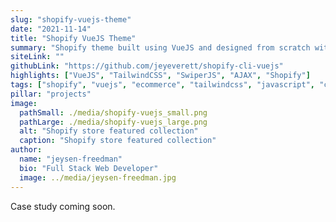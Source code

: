 ```yaml
---
slug: "shopify-vuejs-theme"
date: "2021-11-14"
title: "Shopify VueJS Theme"
summary: "Shopify theme built using VueJS and designed from scratch with TailwindCSS.  Enhanced user experience via the Shopify AJAX API for dynamic cart updates. Image carousel using SwiperJS.  Interactive components for size and color selection."
siteLink: ""
githubLink: "https://github.com/jeyeverett/shopify-cli-vuejs"
highlights: ["VueJS", "TailwindCSS", "SwiperJS", "AJAX", "Shopify"]
tags: ["shopify", "vuejs", "ecommerce", "tailwindcss", "javascript", "coding"]
pillar: "projects"
image:
  pathSmall: ./media/shopify-vuejs_small.png
  pathLarge: ./media/shopify-vuejs_large.png
  alt: "Shopify store featured collection"
  caption: "Shopify store featured collection"
author:
  name: "jeysen-freedman"
  bio: "Full Stack Web Developer"
  image: ../media/jeysen-freedman.jpg
---
```


Case study coming soon.
